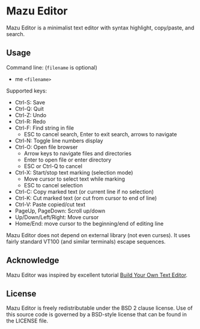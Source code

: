 # Mazu Editor

Mazu Editor is a minimalist text editor with syntax highlight, copy/paste, and search.

## Usage

Command line: (`filename` is optional)
* me `<filename>`

Supported keys:
* Ctrl-S: Save
* Ctrl-Q: Quit
* Ctrl-Z: Undo
* Ctrl-R: Redo
* Ctrl-F: Find string in file
    - ESC to cancel search, Enter to exit search, arrows to navigate
* Ctrl-N: Toggle line numbers display
* Ctrl-O: Open file browser
    - Arrow keys to navigate files and directories
    - Enter to open file or enter directory
    - ESC or Ctrl-Q to cancel
* Ctrl-X: Start/stop text marking (selection mode)
    - Move cursor to select text while marking
    - ESC to cancel selection
* Ctrl-C: Copy marked text (or current line if no selection)
* Ctrl-K: Cut marked text (or cut from cursor to end of line)
* Ctrl-V: Paste copied/cut text
* PageUp, PageDown: Scroll up/down
* Up/Down/Left/Right: Move cursor
* Home/End: move cursor to the beginning/end of editing line

Mazu Editor does not depend on external library (not even curses). It uses fairly
standard VT100 (and similar terminals) escape sequences.

## Acknowledge

Mazu Editor was inspired by excellent tutorial [Build Your Own Text Editor](https://viewsourcecode.org/snaptoken/kilo/).

## License

Mazu Editor is freely redistributable under the BSD 2 clause license. Use of
this source code is governed by a BSD-style license that can be found in the
LICENSE file.
